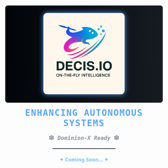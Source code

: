 <p align="center" style="background: linear-gradient(90deg, #010409 0%, #161b22 100%); padding: 1.5rem 0; border-radius: 8px;">
  <img 
    src="decisio_cammilion_wo_typo.png" 
    alt="Decisio Logo" 
    width="260" 
    style="background-color: #0d1117; border-radius: 12px; filter: drop-shadow(0 0 8px #58a6ff);" 
  />
</p>


<!-- Project Title -->
<h1 align="center" style="color:#58a6ff; font-family: 'Fira Mono', monospace, monospace; font-weight: 700; letter-spacing: 2px; margin-top: 1rem;">
  ENHANCING AUTONOMOUS SYSTEMS
</h1>

<!-- Tagline -->
<p align="center" style="color:#8b949e; font-family: 'JetBrains Mono', monospace; font-weight: 600; font-size: 1.1rem; margin: 0.2rem 0 1rem;">
  🕸️ <em>Dominion-X Ready</em> 🕸️
</p>

<hr style="border: none; border-top: 1px solid #30363d; width: 40%; margin: 1rem auto;" />

<!-- Teaser -->
<h3 align="center" style="color:#79c0ff; font-family: 'Segoe UI', Tahoma, Geneva, Verdana, sans-serif; font-weight: 600;">
  ✦ Coming Soon... ✦
</h3>
